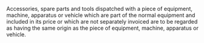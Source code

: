 Accessories, spare parts and tools dispatched with a piece of equipment, machine, apparatus or vehicle which are part of the normal equipment and included in its price or which are not separately invoiced are to be regarded as having the same origin as the piece of equipment, machine, apparatus or vehicle.
